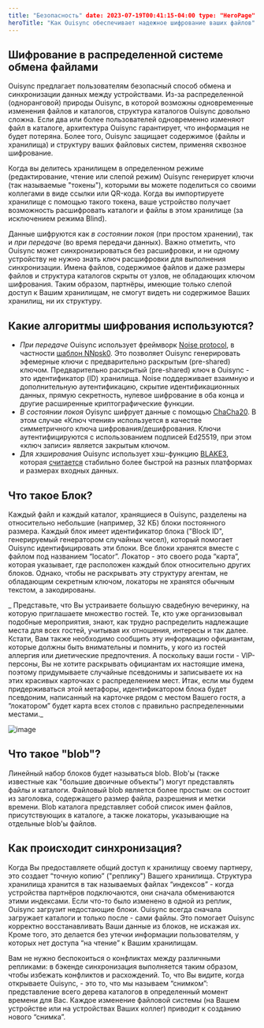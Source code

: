 ```yaml
---
title: "Безопасность" date: 2023-07-19T00:41:15-04:00 type: "HeroPage"
heroTitle: "Как Ouisync обеспечивает надежное шифрование ваших файлов"
---
```

## Шифрование в распределенной системе обмена файлами
Ouisync предлагает пользователям безопасный способ обмена и синхронизации данных
между устройствами. Из-за распределенной (одноранговой) природы Ouisync, в
которой возможны одновременные изменения файлов и каталогов, структура каталогов
Ouisync довольно сложна. Если два или более пользователей одновременно изменяют
файл в каталоге, архитектура Ouisync гарантирует, что информация не будет
потеряна. Более того, Ouisync защищает содержимое (файлы и хранилища) и
структуру ваших файловых систем, применяя сквозное шифрование.

Когда вы делитесь хранилищем в определенном режиме (редактирование, чтение или
слепой режим) Ouisync генерирует ключи (так называемые "токены"), которыми вы
можете поделиться со своими коллегами в виде ссылки или QR-кода. Когда вы
импортируете хранилище с помощью такого токена, ваше устройство получает
возможность расшифровать каталоги и файлы в этом хранилище (за исключением
режима Blind).

Данные шифруются как _в состоянии покоя_ (при простом хранении), так и _при
передаче_ (во время передачи данных). Важно отметить, что Ouisync может
синхронизироваться без расшифровки, и ни одному устройству не нужно знать ключ
расшифровки для выполнения синхронизации. Имена файлов, содержимое файлов и даже
размеры файлов и структура каталогов скрыты от узлов, не обладающих ключом
шифрования. Таким образом, партнёры, имеющие только слепой доступ к Вашим
хранилищам, не смогут видеть ни содержимое Ваших хранилищ, ни их структуру.

## Какие алгоритмы шифрования используются?
* _При передаче_ Ouisync использует фреймворк [Noise
  protocol](https://noiseprotocol.org/), в частности [шаблон
  NNpsk0](https://noiseprotocol.org/noise.html#pattern-modifiers). Это позволяет
  Ouisync генерировать эфемерные ключи с предварительно раскрытым (pre-shared)
  ключом. Предварительно раскрытый (pre-shared) ключ в Ouisync - это
  идентификатор (ID) хранилища. Noise поддерживает взаимную и дополнительную
  аутентификацию, скрытие идентификационных данных, прямую секретность, нулевое
  шифрование в оба конца и другие расширенные криптографические функции.
*   _В состоянии покоя_ Oyisync шифрует данные с помощью
    [ChaCha20](https://en.wikipedia.org/wiki/Salsa20#ChaCha_variant). В этом
    случае «Ключ чтения» используется в качестве симметричного ключа
    шифрования/дешифрования. Ключи аутентифицируются с использованием подписей
    Ed25519, при этом «ключ записи» является закрытым ключом.
*   Для _хэширования_ Ouisync использует хэш-функцию
    [BLAKE3](https://en.wikipedia.org/wiki/BLAKE_(hash_function)#BLAKE3),
    которая
    [считается](https://github.com/BLAKE3-team/BLAKE3-specs/blob/master/blake3.pdf)
    стабильно более быстрой на разных платформах и размерах входных данных.

## Что такое Блок?
Каждый файл и каждый каталог, хранящиеся в Ouisync, разделены на относительно
небольшие (например, 32 КБ) блоки постоянного размера. Каждый блок имеет
идентификатор блока ("Block ID", генерируемый генератором случайных чисел),
который помогает Ouisync идентифицировать эти блоки. Все блоки хранятся вместе с
файлом под названием “locator”. Локатор - это своего рода “карта”, которая
указывает, где расположен каждый блок относительно других блоков. Однако, чтобы
не раскрывать эту структуру агентам, не обладающим секретным ключом, локаторы не
хранятся обычным текстом, а закодированы.

_ Представьте, что Вы устраиваете большую свадебную вечеринку, на которую
приглашаете множество гостей. Те, кто уже организовывал подобные мероприятия,
знают, как трудно распределить надлежащие места для всех гостей, учитывая их
отношения, интересы и так далее. Кстати, Вам также необходимо сообщить эту
информацию официантам, которые должны быть внимательны и помнить, у кого из
гостей аллергия или диетические предпочтения. А поскольку ваши гости -
VIP-персоны, Вы не хотите раскрывать официантам их настоящие имена, поэтому
придумываете случайные псевдонимы и записываете их на этих красивых карточках с
распределением мест. Итак, если мы будем придерживаться этой метафоры,
идентификатором блока будет псевдоним, написанный на карточке рядом с местом
Вашего гостя, а “локатором” будет карта всех столов с правильно распределенными
местами._

![image](https://github.com/willow446/willow446.github.io/assets/1790886/06985a87-2dac-49a2-99ae-37725bd8e2ce)


## Что такое "blob"?
Линейный набор блоков будет называться blob. Blob'ы (также известные как
"большие двоичные объекты") могут представлять файлы и каталоги. Файловый blob
является более простым: он состоит из заголовка, содержащего размер файла,
разрешения и метки времени. Blob каталога представляет собой список имен файлов,
присутствующих в каталоге, а также локаторы, указывающие на отдельные blob'ы
файлов.

## Как происходит синхронизация?
Когда Вы предоставляете общий доступ к хранилищу своему партнеру, это создает
“точную копию” ("реплику") Вашего хранилища. Структура хранилища хранится в так
называемых файлах “индексов” - когда устройства партнёров подключаются, они
сначала обмениваются этими индексами. Если что-то было изменено в одной из
реплик, Ouisync загрузит недостающие блоки. Ouisync всегда сначала загружает
каталоги и только после - сами файлы. Это помогает Ouisync корректно
восстанавливать Ваши данные из блоков, не искажая их. Кроме того, это делается
без утечки информации пользователям, у которых нет доступа “на чтение” к Вашим
хранилищам.

Вам не нужно беспокоиться о конфликтах между различными репликами: в бэкенде
синхронизация выполняется таким образом, чтобы избежать конфликтов и
расхождений. То, что Вы видите, когда открываете Ouisync, - это то, что мы
называем “снимком”: представление всего дерева каталогов в определенный момент
времени для Вас. Каждое изменение файловой системы (на Вашем устройстве или на
устройствах Ваших коллег) приводит к созданию нового “снимка”.
